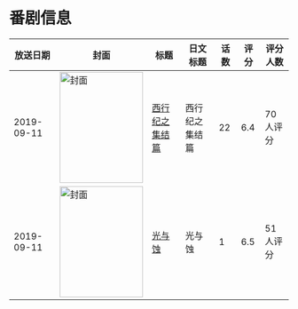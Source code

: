 # 番剧信息

|放送日期|封面|标题|日文标题|话数|评分|评分人数|
|---|---|---|---|---|---|---|
|2019-09-11|<img src="//lain.bgm.tv/pic/cover/c/79/e7/263324_lZLaP.jpg" alt="封面" style="width:150px;height:200px;object-fit:cover;">|[西行纪之集结篇](https://bangumi.tv/subject/263324)|西行纪之集结篇|22|6.4|70人评分|
|2019-09-11|<img src="//lain.bgm.tv/pic/cover/c/15/6e/290441_77Sj9.jpg" alt="封面" style="width:150px;height:200px;object-fit:cover;">|[光与蚀](https://bangumi.tv/subject/290441)|光与蚀|1|6.5|51人评分|
